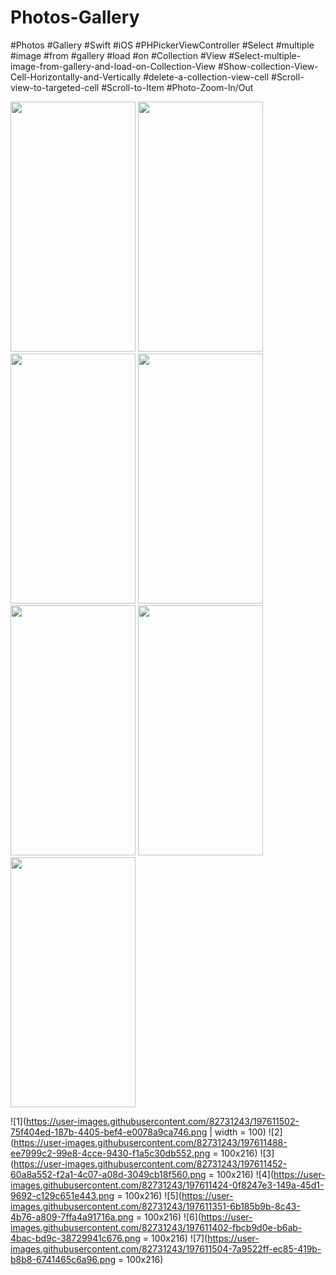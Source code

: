 # Photos-Gallery
#Photos 
#Gallery
#Swift
#iOS
#PHPickerViewController
#Select
#multiple
#image
#from
#gallery
#load
#on
#Collection
#View
#Select-multiple-image-from-gallery-and-load-on-Collection-View
#Show-collection-View-Cell-Horizontally-and-Vertically
#delete-a-collection-view-cell
#Scroll-view-to-targeted-cell
#Scroll-to-Item
#Photo-Zoom-In/Out

<img src="https://user-images.githubusercontent.com/82731243/197611502-75f404ed-187b-4405-bef4-e0078a9ca746.png" data-canonical-src="https://gyazo.com/eb5c5741b6a9a16c692170a41a49c858.png" width="200" height="400" />
<img src="https://user-images.githubusercontent.com/82731243/197611488-ee7999c2-99e8-4cce-9430-f1a5c30db552.png" data-canonical-src="https://gyazo.com/eb5c5741b6a9a16c692170a41a49c858.png" width="200" height="400" />
<img src="https://user-images.githubusercontent.com/82731243/197611452-60a8a552-f2a1-4c07-a08d-3049cb18f560.png" data-canonical-src="https://gyazo.com/eb5c5741b6a9a16c692170a41a49c858.png" width="200" height="400" />
<img src="https://user-images.githubusercontent.com/82731243/197611424-0f8247e3-149a-45d1-9692-c129c651e443.png" data-canonical-src="https://gyazo.com/eb5c5741b6a9a16c692170a41a49c858.png" width="200" height="400" />
<img src="https://user-images.githubusercontent.com/82731243/197611351-6b185b9b-8c43-4b76-a809-7ffa4a91716a.png" data-canonical-src="https://gyazo.com/eb5c5741b6a9a16c692170a41a49c858.png" width="200" height="400" />
<img src="https://user-images.githubusercontent.com/82731243/197611402-fbcb9d0e-b6ab-4bac-bd9c-38729941c676.png" data-canonical-src="https://gyazo.com/eb5c5741b6a9a16c692170a41a49c858.png" width="200" height="400" />
<img src="https://user-images.githubusercontent.com/82731243/197611504-7a9522ff-ec85-419b-b8b8-6741465c6a96.png" data-canonical-src="https://gyazo.com/eb5c5741b6a9a16c692170a41a49c858.png" width="200" height="400" />

![1](https://user-images.githubusercontent.com/82731243/197611502-75f404ed-187b-4405-bef4-e0078a9ca746.png | width = 100)
![2](https://user-images.githubusercontent.com/82731243/197611488-ee7999c2-99e8-4cce-9430-f1a5c30db552.png = 100x216)
![3](https://user-images.githubusercontent.com/82731243/197611452-60a8a552-f2a1-4c07-a08d-3049cb18f560.png = 100x216)
![4](https://user-images.githubusercontent.com/82731243/197611424-0f8247e3-149a-45d1-9692-c129c651e443.png = 100x216)
![5](https://user-images.githubusercontent.com/82731243/197611351-6b185b9b-8c43-4b76-a809-7ffa4a91716a.png = 100x216)
![6](https://user-images.githubusercontent.com/82731243/197611402-fbcb9d0e-b6ab-4bac-bd9c-38729941c676.png = 100x216)
![7](https://user-images.githubusercontent.com/82731243/197611504-7a9522ff-ec85-419b-b8b8-6741465c6a96.png = 100x216)
